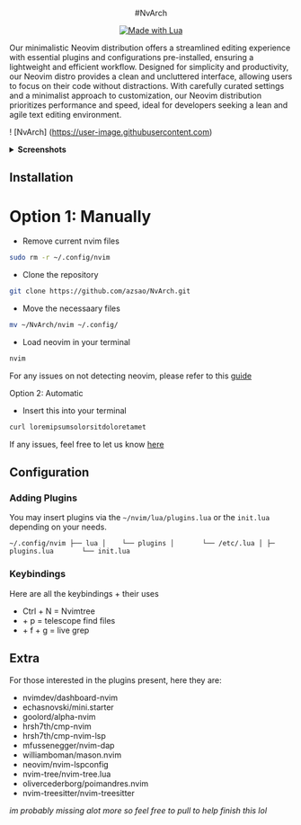 <div align="center">

#NvArch

</div>

<p align="center">
  <a href="#">
    <img alt="Made with Lua" src="https://img.shields.io/badge/Made%20with%20Lua-00359F.svg?style=for-the-badge&logo=lua" style="vertical-align:center" />
  </a>
</p>

Our minimalistic Neovim distribution offers a streamlined editing experience with essential plugins and configurations pre-installed, ensuring a lightweight and efficient workflow. Designed for simplicity and productivity, our Neovim distro provides a clean and uncluttered interface, allowing users to focus on their code without distractions. With carefully curated settings and a minimalist approach to customization, our Neovim distribution prioritizes performance and speed, ideal for developers seeking a lean and agile text editing environment.

! [NvArch] (https://user-image.githubusercontent.com)

<details>
    <summary><strong>Screenshots</strong></summary>



</details>

## Installation

# Option 1: Manually

- Remove current nvim files

```bash
sudo rm -r ~/.config/nvim
```

- Clone the repository

```bash
git clone https://github.com/azsao/NvArch.git
```

- Move the necessaary files

```bash
mv ~/NvArch/nvim ~/.config/
```

- Load neovim in your terminal

```bash
nvim
```

For any issues on not detecting neovim, please refer to this [guide](https://neovim.io/doc/)

Option 2: Automatic

- Insert this into your terminal
```bash
curl loremipsumsolorsitdoloretamet
```

If any issues, feel free to let us know [here](https://github.com/azsao/NvArch/issues)

## Configuration
### Adding Plugins

You may insert plugins via the ``~/nvim/lua/plugins.lua`` or the ``init.lua`` depending on your needs.

`` ~/.config/nvim
├── lua
│    └── plugins
│       └── /etc/.lua
│
├─ plugins.lua      
└── init.lua
``
### Keybindings

Here are all the keybindings + their uses

- Ctrl + N = Nvimtree 
- <C> + p = telescope find files
- <Leader> + f + g = live grep

## Extra
For those interested in the plugins present, here they are:

- nvimdev/dashboard-nvim
- echasnovski/mini.starter
- goolord/alpha-nvim
- hrsh7th/cmp-nvim
- hrsh7th/cmp-nvim-lsp
- mfussenegger/nvim-dap
- williamboman/mason.nvim
- neovim/nvim-lspconfig
- nvim-tree/nvim-tree.lua
- olivercederborg/poimandres.nvim
- nvim-treesitter/nvim-treesitter

*im probably missing alot more so feel free to pull to help finish this lol*


